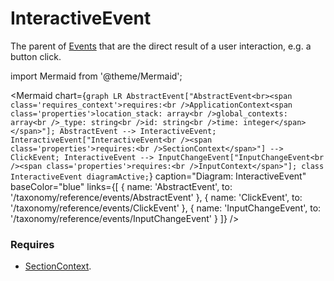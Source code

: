 # InteractiveEvent

The parent of [Events](/taxonomy/events) that are the direct result of a user interaction, e.g. a button click.

import Mermaid from '@theme/Mermaid';

<Mermaid chart={`
	graph LR
    AbstractEvent["AbstractEvent<br><span class='requires_context'>requires:<br />ApplicationContext<span class='properties'>location_stack: array<br />global_contexts: array<br />_type: string<br />id: string<br />time: integer</span></span>"];
    AbstractEvent --> InteractiveEvent;
    InteractiveEvent["InteractiveEvent<br /><span class='properties'>requires:<br />SectionContext</span>"] --> ClickEvent;
    InteractiveEvent --> InputChangeEvent["InputChangeEvent<br /><span class='properties'>requires:<br />InputContext</span>"];
    class InteractiveEvent diagramActive;
`} 
  caption="Diagram: InteractiveEvent" 
  baseColor="blue" 
  links={[
    { name: 'AbstractEvent', to: '/taxonomy/reference/events/AbstractEvent' },
    { name: 'ClickEvent', to: '/taxonomy/reference/events/ClickEvent' },
    { name: 'InputChangeEvent', to: '/taxonomy/reference/events/InputChangeEvent' }
  ]}
/>

### Requires
- [SectionContext](/taxonomy/reference/location-contexts/SectionContext.md).